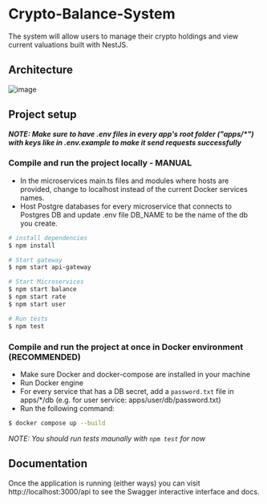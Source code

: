 # Crypto-Balance-System

The system will allow users to manage their crypto holdings and view current valuations built with NestJS.

## Architecture
![image](https://github.com/user-attachments/assets/87732884-22fd-42ba-806b-e4f6d3815732)

## Project setup

***NOTE: Make sure to have .env files in every app\'s root folder ("apps/\*") with keys like in .env.example to make it send requests successfully***

### Compile and run the project locally - MANUAL
- In the microservices main.ts files and modules where hosts are provided, change to localhost instead of the current Docker services names.
- Host Postgre databases for every microservice that connects to Postgres DB and update .env file DB_NAME to be the name of the db you create. 

```bash
# install dependencies
$ npm install

# Start gateway
$ npm start api-gateway

# Start Microservices
$ npm start balance
$ npm start rate
$ npm start user

# Run tests
$ npm test
```

### Compile and run the project at once in Docker environment (RECOMMENDED)
- Make sure Docker and docker-compose are installed in your machine
- Run Docker engine
- For every service that has a DB secret, add a ```password.txt``` file in apps/*/db (e.g. for user service: apps/user/db/password.txt)
- Run the following command:
```bash
$ docker compose up --build
```
*NOTE: You should run tests maunally with ```npm test``` for now*

## Documentation
Once the application is running (either ways) you can visit http://localhost:3000/api to see the Swagger interactive interface and docs.
